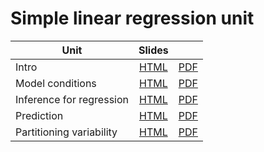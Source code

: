 # Simple linear regression unit

| Unit  | Slides |     |
|-------|:------:|:---:|
| Intro | [HTML](https://matackett.github.io/intro-regression-slides/slr/slr-intro.html#1)  | [PDF](https://matackett.github.io/intro-regression-slides/slr/slr-intro.pdf) |
| Model conditions | [HTML](https://matackett.github.io/intro-regression-slides/slr/slr-conditions.html#1)  | [PDF](https://matackett.github.io/intro-regression-slides/slr/slr-conditions.pdf) |
| Inference for regression | [HTML](https://matackett.github.io/intro-regression-slides/slr/slr-coef-inf.html#1)  | [PDF](https://matackett.github.io/intro-regression-slides/slr/slr-coef-inf.pdf) |
| Prediction | [HTML](https://matackett.github.io/intro-regression-slides/slr/slr-prediction.html#1)  | [PDF](https://matackett.github.io/intro-regression-slides/slr/slr-prediction.pdf) |
| Partitioning variability | [HTML](https://matackett.github.io/intro-regression-slides/slr/slr-partition-var.html#1)  | [PDF](https://matackett.github.io/intro-regression-slides/slr/slr-partition-var.pdf) |


